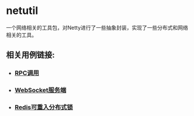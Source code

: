 netutil
========================

一个网络相关的工具包，对Netty进行了一些抽象封装，实现了一些分布式和网络相关的工具。


## 相关用例链接: 
- ### [RPC调用](https://github.com/mars05/netutil/wiki/RPC%E8%B0%83%E7%94%A8)
- ### [WebSocket服务端](https://github.com/mars05/netutil/wiki/WebSocketServer)
- ### [Redis可重入分布式锁](https://github.com/mars05/netutil/wiki/RedisLock)